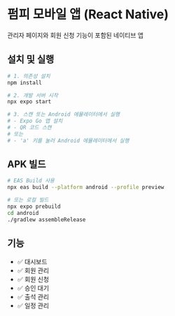 # 펌피 모바일 앱 (React Native)

관리자 페이지와 회원 신청 기능이 포함된 네이티브 앱

## 설치 및 실행

```bash
# 1. 의존성 설치
npm install

# 2. 개발 서버 시작
npx expo start

# 3. 스캔 또는 Android 에뮬레이터에서 실행
# - Expo Go 앱 설치
# - QR 코드 스캔
# 또는
# - 'a' 키를 눌러 Android 에뮬레이터에서 실행
```

## APK 빌드

```bash
# EAS Build 사용
npx eas build --platform android --profile preview

# 또는 로컬 빌드
npx expo prebuild
cd android
./gradlew assembleRelease
```

## 기능

- ✅ 대시보드
- ✅ 회원 관리
- ✅ 회원 신청
- ✅ 승인 대기
- ✅ 출석 관리
- ✅ 일정 관리


